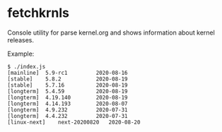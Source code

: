 # fetchkrnls

Console utility for parse kernel.org and shows information about kernel releases.

Example:

```
$ ./index.js
[mainline]	5.9-rc1       	2020-08-16
[stable]	5.8.2         	2020-08-19
[stable]	5.7.16        	2020-08-19
[longterm]	5.4.59        	2020-08-19
[longterm]	4.19.140      	2020-08-19
[longterm]	4.14.193      	2020-08-07
[longterm]	4.9.232       	2020-07-31
[longterm]	4.4.232       	2020-07-31
[linux-next]	next-20200820  	2020-08-20
```

